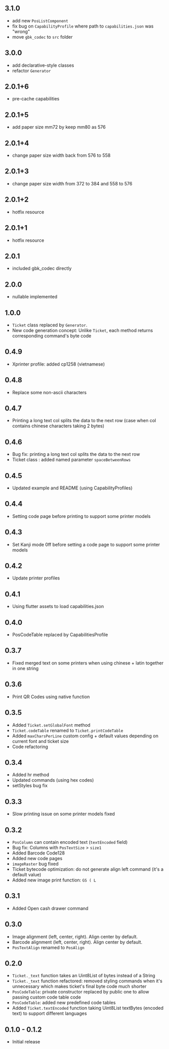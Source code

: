 ## 3.1.0

- add new `PosListComponent`
- fix bug on `CapabilityProfile` where path to `capabilities.json` was "wrong"
- move `gbk_codec` to `src` folder

## 3.0.0

- add declarative-style classes
- refactor `Generator`

## 2.0.1+6

- pre-cache capabilities

## 2.0.1+5

- add paper size mm72 by keep mm80 as 576

## 2.0.1+4

- change paper size width back from 576 to 558

## 2.0.1+3

- change paper size width from 372 to 384 and 558 to 576

## 2.0.1+2

- hotfix resource

## 2.0.1+1

- hotfix resource

## 2.0.1

- included gbk_codec directly

## 2.0.0

- nullable implemented

## 1.0.0

- `Ticket` class replaced by `Generator`.
- New code generation concept: Unlike `Ticket`, each method returns corresponding command's byte code

## 0.4.9

- Xprinter profile: added cp1258 (vietnamese)

## 0.4.8

- Replace some non-ascii characters

## 0.4.7

- Printing a long text col splits the data to the next row (case when col contains chinese characters taking 2 bytes)

## 0.4.6

- Bug fix: printing a long text col splits the data to the next row
- Ticket class : added named parameter `spaceBetweenRows`

## 0.4.5

- Updated example and README (using CapabilityProfiles)

## 0.4.4

- Setting code page before printing to support some printer models

## 0.4.3

- Set Kanji mode 0ff before setting a code page to support some printer models

## 0.4.2

- Update printer profiles

## 0.4.1

- Using flutter assets to load capabilities.json

## 0.4.0

- PosCodeTable replaced by CapabilitiesProfile

## 0.3.7

- Fixed merged text on some printers when using chinese + latin together in one string

## 0.3.6

- Print QR Codes using native function

## 0.3.5

- Added `Ticket.setGlobalFont` method
- `Ticket.codeTable` renamed to `Ticket.printCodeTable`
- Added `maxCharsPerLine` custom config + default values depending on current font and ticket size
- Code refactoring

## 0.3.4

- Added hr method
- Updated commands (using hex codes)
- setStyles bug fix

## 0.3.3

- Slow printing issue on some printer models fixed

## 0.3.2

- `PosColumn` can contain encoded text (`textEncoded` field)
- Bug fix: Columns with `PosTextSize` > `size1`
- Added Barcode Code128
- Added new code pages
- `imageRaster` bug fixed
- Ticket bytecode optimization: do not generate align left command (it's a default value)
- Added new image print function: `GS ( L`

## 0.3.1

- Added Open cash drawer command

## 0.3.0

- Image alignment (left, center, right). Align center by default.
- Barcode alignment (left, center, right). Align center by default.
- `PosTextAlign` renamed to `PosAlign`

## 0.2.0

- `Ticket._text` function takes an Uint8List of bytes instead of a String
- `Ticket._text` function refactored: removed styling commands when it's unnecessary which makes ticket's final byte code much shorter
- `PosCodeTable`: private constructor replaced by public one to allow passing custom code table code
- `PosCodeTable`: added new predefined code tables
- Added `Ticket.textEncoded` function taking Uint8List textBytes (encoded text) to support different languages

## 0.1.0 - 0.1.2

- Initial release
